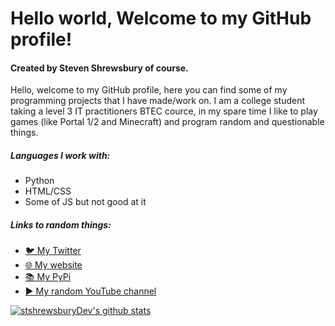 # Hello world, Welcome to my GitHub profile!
#### Created by Steven Shrewsbury of course.

Hello, welcome to my GitHub profile, here you can find some of my programming projects that I have made/work on.
I am a college student taking a level 3 IT practitioners BTEC cource, in my spare time I like to play games (like Portal 1/2 and Minecraft) and program random and questionable things.

##### Languages I work with:
 - Python
 - HTML/CSS
 - Some of JS but not good at it

##### Links to random things:
 - [🐦 My Twitter](https://twitter.com/stshrewsburyDev)
 - [🌐 My website](https://stshrewsbury.dev/)
 - [📚 My PyPi](https://pypi.org/user/stshrewsburyDev/)
 - [▶ My random YouTube channel](https://www.youtube.com/channel/UCF0Sr35aWFmdrbnXPF7KXfw)
 
[![stshrewsburyDev's github stats](https://github-readme-stats.vercel.app/api?username=stshrewsburyDev&show_icons=true&theme=synthwave)](https://github.com/anuraghazra/github-readme-stats)

